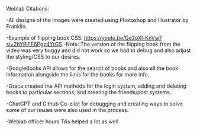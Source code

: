 
Weblab Citations:

-All designs of the images were created using Photoshop and Illustrator by Franklin. 

-Example of flipping book CSS: https://youtu.be/Ge2oXl-KnVw?si=2bYRlFF6Pgz4YrGS
-Note: The version of the flipping book from the video was very buggy and did not work so we had to debug and also adjust the styling/CSS to our desires.

-GoogleBooks API allows for the search of books and also all the book information alongside the links for the books for more info.

-Grace created the API methods for the login system, adding and deleting books to particular sections, and creating the friends/post systems.

-ChatGPT and Github Co-pilot for debugging and creating ways to solve some of our issues were also used in the process.

-Weblab officer hours TAs helped a lot as well 


